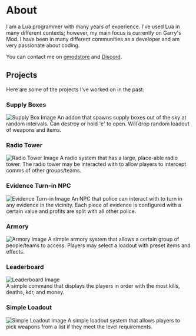 # About

I am a Lua programmer with many years of experience. I've used Lua in many different contexts; however, my main focus is currently on Garry's Mod. I have been in many different communities as a developer and am very passionate about coding.

You can contact me on [gmodstore](https://www.gmodstore.com/users/coravon) and [Discord](https://discordapp.com/users/220041054995349505).

## Projects

Here are some of the projects I've worked on in the past:

### Supply Boxes
![Supply Box Image](https://i.imgur.com/YUPcMgd.png)
An addon that spawns supply boxes out of the sky at random intervals. Can destroy or hold 'e' to open. Will drop random loadout of weapons and items.

### Radio Tower
![Radio Tower Image](https://i.imgur.com/VKg3xgn.png)
A radio system that has a large, place-able radio tower. The radio tower may be interacted with to allow players to intercept comms of other groups/teams.

### Evidence Turn-in NPC
![Evidence Turn-in Image](https://i.imgur.com/4tUsfpj.png)
An NPC that police can interact with to turn in any evidence in the vicinity. Each piece of evidence is configured with a certain value and profits are split with all other police.

### Armory
![Armory Image](https://i.imgur.com/shPFepT.png)
A simple armory system that allows a certain group of people/teams to access. Players may select a loadout with preset items and effects.

### Leaderboard
![Leaderboard Image](https://i.imgur.com/G59qFXw.png)
\
A simple command that displays the players in order with the most kills, deaths, kdr, and money.

### Simple Loadout
![Simple Loadout Image](https://i.imgur.com/BHQTiNz.png)
A simple loadout system that allows players to pick weapons from a list if they meet the level requirements.

